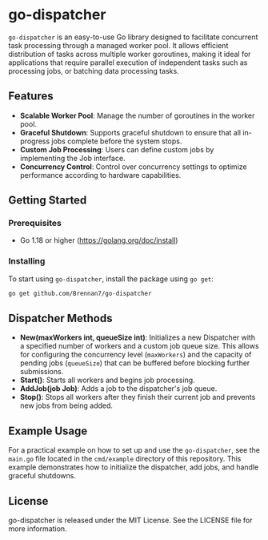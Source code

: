 # go-dispatcher

`go-dispatcher` is an easy-to-use Go library designed to facilitate concurrent task processing through a managed worker pool. It allows efficient distribution of tasks across multiple worker goroutines, making it ideal for applications that require parallel execution of independent tasks such as processing jobs, or batching data processing tasks.

## Features

- **Scalable Worker Pool**: Manage the number of goroutines in the worker pool.
- **Graceful Shutdown**: Supports graceful shutdown to ensure that all in-progress jobs complete before the system stops.
- **Custom Job Processing**: Users can define custom jobs by implementing the Job interface.
- **Concurrency Control**: Control over concurrency settings to optimize performance according to hardware capabilities.

## Getting Started

### Prerequisites

- Go 1.18 or higher (https://golang.org/doc/install)

### Installing

To start using `go-dispatcher`, install the package using `go get`:

```bash
go get github.com/Brennan7/go-dispatcher
```

## Dispatcher Methods
- **New(maxWorkers int, queueSize int)**: Initializes a new Dispatcher with a specified number of workers and a custom job queue size. This allows for configuring the concurrency level (`maxWorkers`) and the capacity of pending jobs (`queueSize`) that can be buffered before blocking further submissions.
- **Start()**: Starts all workers and begins job processing.
- **AddJob(job Job)**: Adds a job to the dispatcher's job queue.
- **Stop()**: Stops all workers after they finish their current job and prevents new jobs from being added.

## Example Usage

For a practical example on how to set up and use the `go-dispatcher`, see the `main.go` file located in the `cmd/example` directory of this repository. This example demonstrates how to initialize the dispatcher, add jobs, and handle graceful shutdowns.

## License
go-dispatcher is released under the MIT License. See the LICENSE file for more information.
